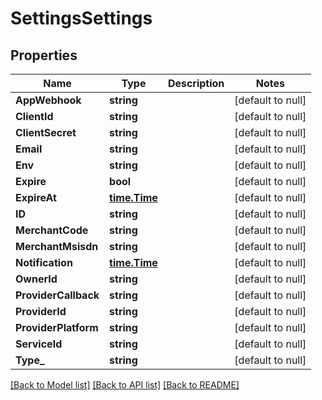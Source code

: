 # SettingsSettings

## Properties
Name | Type | Description | Notes
------------ | ------------- | ------------- | -------------
**AppWebhook** | **string** |  | [default to null]
**ClientId** | **string** |  | [default to null]
**ClientSecret** | **string** |  | [default to null]
**Email** | **string** |  | [default to null]
**Env** | **string** |  | [default to null]
**Expire** | **bool** |  | [default to null]
**ExpireAt** | [**time.Time**](time.Time.md) |  | [default to null]
**ID** | **string** |  | [default to null]
**MerchantCode** | **string** |  | [default to null]
**MerchantMsisdn** | **string** |  | [default to null]
**Notification** | [**time.Time**](time.Time.md) |  | [default to null]
**OwnerId** | **string** |  | [default to null]
**ProviderCallback** | **string** |  | [default to null]
**ProviderId** | **string** |  | [default to null]
**ProviderPlatform** | **string** |  | [default to null]
**ServiceId** | **string** |  | [default to null]
**Type_** | **string** |  | [default to null]

[[Back to Model list]](../README.md#documentation-for-models) [[Back to API list]](../README.md#documentation-for-api-endpoints) [[Back to README]](../README.md)

